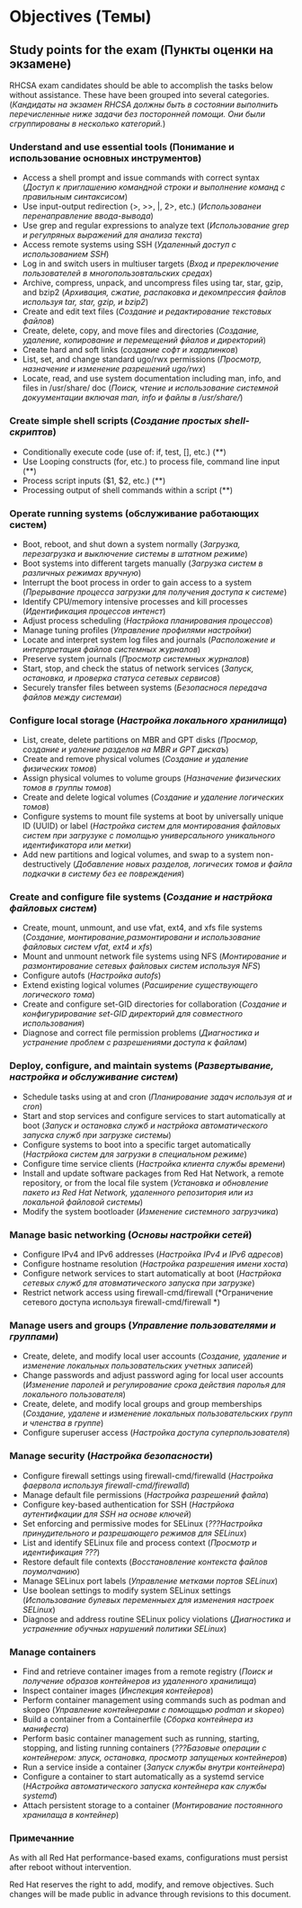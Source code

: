 # Objectives (Темы)

## Study points for the exam (Пункты оценки на экзамене)

RHCSA exam candidates should be able to accomplish the tasks below without assistance. These have been grouped into several categories.
(*Кандидаты на экзамен RHCSA должны быть в состоянии выполнить перечисленные ниже задачи без посторонней помощи. Они были сгруппированы в несколько категорий.*)

### Understand and use essential tools (Понимание и использование основных инструментов)

- Access a shell prompt and issue commands with correct syntax (*Доступ к приглашению командной строки и выполнение команд с правильным синтаксисом*)
- Use input-output redirection (>, >>, |, 2>, etc.) (*Использованеи перенаправление ввода-вывода*)
- Use grep and regular expressions to analyze text (*Использование grep и регулряных выражений для анализа текста*)
- Access remote systems using SSH (*Удаленный доступ с использованием SSH*)
- Log in and switch users in multiuser targets (*Вход и пререключение пользователей в многопользовтальских средах*)
- Archive, compress, unpack, and uncompress files using tar, star, gzip, and bzip2 (*Архивация, сжатие, распаковка и декомпрессия файлов используя tar, star, gzip, и bzip2*)
- Create and edit text files (*Создание и редактирование текстовых файлов*)
- Create, delete, copy, and move files and directories (*Создание, удаление, копирование и перемещений фйалов и директорий*)
- Create hard and soft links (*создание софт и хардлинков*)
- List, set, and change standard ugo/rwx permissions (*Просмотр, назначение и изменение разрешений ugo/rwx*)
- Locate, read, and use system documentation including man, info, and files in /usr/share/ doc (*Поиск, чтение и использование системной докуументации включая man, info и файлы в /usr/share/*)

### Create simple shell scripts (*Создание простых shell-скриптов*)

- Conditionally execute code (use of: if, test, [], etc.) (**)
- Use Looping constructs (for, etc.) to process file, command line input (**)
- Process script inputs ($1, $2, etc.) (**)
- Processing output of shell commands within a script (**)

### Operate running systems (обслуживание работающих систем)

- Boot, reboot, and shut down a system normally (*Загрузка, перезагрузка и выключение системы в штатном режиме*)
- Boot systems into different targets manually (*Загрузка систем в различных режимах вручную*)
- Interrupt the boot process in order to gain access to a system (*Прерывание процесса загрузки для получения доступа к системе*)
- Identify CPU/memory intensive processes and kill processes (*Идентификация процессов интенст*)
- Adjust process scheduling (*Настрйока планирования процессов*)
- Manage tuning profiles (*Управление профилями настройки*)
- Locate and interpret system log files and journals (*Расположение и интерпретация файлов системных журналов*)
- Preserve system journals (*Просмотр системных журналов*)
- Start, stop, and check the status of network services (*Запуск, остановка, и проверка статуса сетевых сервисов*)
- Securely transfer files between systems (*Безопаснося передача файлов между системаи*)

### Configure local storage (*Настройка локального хранилища*)

- List, create, delete partitions on MBR and GPT disks (*Просмор, создание и уаление разделов на MBR и GPT дискаъ*)
- Create and remove physical volumes (*Создание и удаление физических томов*)
- Assign physical volumes to volume groups (*Назначение физических томов в группы томов*)
- Create and delete logical volumes (*Создание и удаление логических томов*)
- Configure systems to mount file systems at boot by universally unique ID (UUID) or label (*Настройка систем для монтирования файловых систем при загрузуке с помолщью универсального уникального идентификатора или метки*)
- Add new partitions and logical volumes, and swap to a system non-destructively (*Добавление новых разделов, логичесих томов и файла подкачки в систему без ее повреждения*)

### Create and configure file systems (*Создание и настрйока файловых систем*)

- Create, mount, unmount, and use vfat, ext4, and xfs file systems (*Создание, монтирование,размонтировани и использование файловых систем vfat, ext4 и xfs*)
- Mount and unmount network file systems using NFS (*Монтирование и размонтирование сетевых файловых систем используя NFS*)
- Configure autofs (*Настройка autofs*)
- Extend existing logical volumes (*Расширение существующего логического тома*)
- Create and configure set-GID directories for collaboration (*Создание и конфигурирование set-GID директорий для совместного использования*)
- Diagnose and correct file permission problems (*Диагностика и устранение проблем с разрешениями доступа к файлам*)

### Deploy, configure, and maintain systems (*Развертывание, настройка и обслуживание систем*)

- Schedule tasks using at and cron (*Планирование задач используя at и cron*)
- Start and stop services and configure services to start automatically at boot (*Запуск и остановка служб и настрйока автоматического запуска служб при загрузке системы*)
- Configure systems to boot into a specific target automatically (*Настрйока систем для загрузки в специальном режиме*)
- Configure time service clients (*Настройка клиента службы времени*)
- Install and update software packages from Red Hat Network, a remote repository, or from the local file system (*Установка и обновление пакето из Red Hat Network, удаленного репозитория или из локальной файловой системы*)
- Modify the system bootloader (*Изменение системного загрузчика*)

### Manage basic networking (*Основы настройки сетей*)

- Configure IPv4 and IPv6 addresses (*Настройка IPv4 и IPv6 адресов*)
- Configure hostname resolution (*Настройка разрешения имени хоста*)
- Configure network services to start automatically at boot (*Настрйока сетевых служб для атовматического запуска при загрузке*)
- Restrict network access using firewall-cmd/firewall (*Ограничение сетевого доступа используя firewall-cmd/firewall *)

### Manage users and groups (*Управление пользователями и группами*)

- Create, delete, and modify local user accounts (*Создание, удаление и изменение локальных пользовательских учетных записей*)
- Change passwords and adjust password aging for local user accounts (*Изменение паролей и регулирование срока действия паролья для локального пользователя*)
- Create, delete, and modify local groups and group memberships (*Создание, удалене и изменение локальных пользовательских групп и членства в группе*)
- Configure superuser access (*Настройка доступа суперпользователя*)

### Manage security (*Настройка безопасности*)

- Configure firewall settings using firewall-cmd/firewalld (*Настройка фаервола используя firewall-cmd/firewalld*)
- Manage default file permissions (*Настройка разрешений файла*)
- Configure key-based authentication for SSH (*Настрйока аутентифкации для SSH на основе ключей*)
- Set enforcing and permissive modes for SELinux (*???Настройка принудительного и разрешающего режимов для SELinux*)
- List and identify SELinux file and process context (*Просмотр и идентификация ???*)
- Restore default file contexts (*Восстановление контекста файлов поумолчанию*)
- Manage SELinux port labels (*Управление метками портов SELinux*)
- Use boolean settings to modify system SELinux settings (*Использование булевых переменныех для изменения настроек SELinux*)
- Diagnose and address routine SELinux policy violations (*Диагностика и устраненние обучных нарушений политики SELinux*)

### Manage containers

- Find and retrieve container images from a remote registry (*Поиск и получение образов контейнеров из удаленного хранилища*)
- Inspect container images (*Инспекция контейеров*)
- Perform container management using commands such as podman and skopeo (*Управление контейнерами с помощщью podman и skopeo*)
- Build a container from a Containerfile (*Сборка контейнера из манифеста*)
- Perform basic container management such as running, starting, stopping, and listing running containers (*???Базовые операции с контейнером: зпуск, остановка, просмотр запущеных контейнеров*)
- Run a service inside a container (*Запуск службы внутри контейнера*)
- Configure a container to start automatically as a systemd service (*НАстройка автоматического запуска контейнера как службы systemd*)
- Attach persistent storage to a container (*Монтирование постоянного хранилаща в контейнер*)

### Примечанние 

As with all Red Hat performance-based exams, configurations must persist after reboot without intervention.

Red Hat reserves the right to add, modify, and remove objectives. Such changes will be made public in advance through revisions to this document.